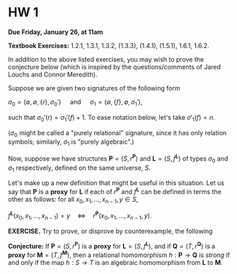 # HW 1

**Due Friday, January 26, at 11am**

**Textbook Exercises:** 1.2.1, 1.3.1, 1.3.2, (1.3.3), (1.4.1),
(1.5.1), 1.6.1, 1.6.2.

In addition to the above listed exercises, you may wish to prove the conjecture 
below (which is inspired by the questions/comments of Jared Louchs and Connor Meredith).

Suppose we are given two signatures of the following form

$\sigma_0 = (\emptyset, \emptyset, \{r\}, \sigma_0') \quad \text{ and }
\quad  \sigma_1 = (\emptyset, \{f\}, \emptyset, \sigma_1')$,

such that $\sigma_0'(r) = \sigma_1'(f)+1$. To ease notation below, let's 
take $\sigma'_1(f) = n$.

($\sigma_0$ might be called a "purely relational" signature, since it has only 
relation symbols; similarly, $\sigma_1$ is "purely algebraic".)

Now, suppose we have structures $\mathbf{P} = (S, r^{\mathbf{P}})$ 
and $\mathbf{L} = (S, f^{\mathbf{L}})$ of types 
$\sigma_0$ and $\sigma_1$ respectively, defined on the same universe, $S$. 
 
Let's make up a new definition that might be useful in this situation.
Let us say that $\mathbf{P}$ is a **proxy** for $\mathbf{L}$
if each of $r^{\mathbf{P}}$ and $f^{\mathbf{L}}$ can be defined in terms the other
as follows: for all $x_0, x_1, \dots, x_{n-1}, y \in S$, 

$f^{\mathbf{L}}(x_0, x_1, \dots, x_{n-1}) = y \quad \Leftrightarrow 
\quad r^{\mathbf{P}}(x_0, x_1, \dots, x_{n-1}, y).$

**EXERCISE.**
Try to prove, or disprove by counterexample, the following 

**Conjecture:** 
If $\mathbf{P} = (S, r^{\mathbf{P}})$ is a **proxy** for $\mathbf{L} = (S, f^{\mathbf{L}})$,
and if $\mathbf{Q} = (T, r^{\mathbf{Q}})$ is a **proxy** for $\mathbf{M} = (T, f^{\mathbf{M}})$,
then a relational homomorphism $h: \mathbf{P} \to \mathbf{Q}$ is *strong* if and only if the 
map $h: S \to T$ is an algebraic homomorphism from $\mathbf{L}$ to $\mathbf{M}$.
